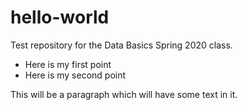 # hello-world
Test repository for the Data Basics Spring 2020 class.
- Here is my first point
- Here is my second point

This will be a paragraph which will have some text in it.
